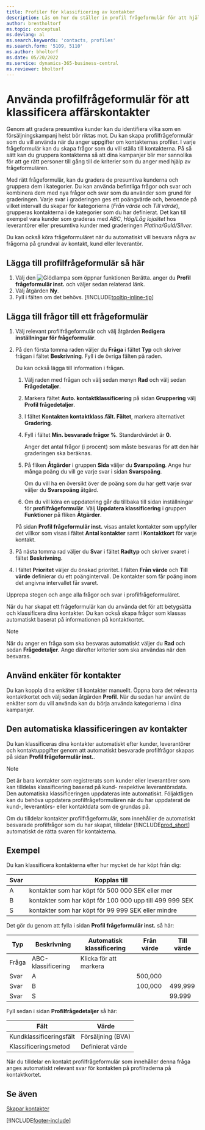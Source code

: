 ```yaml
---
title: Profiler för klassificering av kontakter
description: Läs om hur du ställer in profil frågeformulär för att hjälpa till att klassificera affärskontakternas profiler.
author: brentholtorf
ms.topic: conceptual
ms.devlang: al
ms.search.keywords: 'contacts, profiles'
ms.search.form: '5109, 5110'
ms.author: bholtorf
ms.date: 05/20/2022
ms.service: dynamics-365-business-central
ms.reviewer: bholtorf
---
```


# Använda profilfrågeformulär för att klassificera affärskontakter

Genom att gradera presumtiva kunder kan du identifiera vilka som en försäljningskampanj helst bör riktas mot. Du kan skapa profilfrågeformulär som du vill använda när du anger uppgifter om kontakternas profiler. I varje frågeformulär kan du skapa frågor som du vill ställa till kontakterna. På så sätt kan du gruppera kontakterna så att dina kampanjer blir mer sannolika för att ge rätt personer till gång till de kriterier som du anger med hjälp av frågeformulären.  

Med rätt frågeformulär, kan du gradera de presumtiva kunderna och gruppera dem i kategorier. Du kan använda befintliga frågor och svar och kombinera dem med nya frågor och svar som du använder som grund för graderingen. Varje svar i graderingen ges ett poängvärde och, beroende på vilket intervall du skapar för kategorierna (*Från värde* och *Till värde*), grupperas kontakterna i de kategorier som du har definierat. Det kan till exempel vara kunder som graderas med *ABC*, *Hög/Låg lojalitet* hos leverantörer eller presumtiva kunder med graderingen *Platina/Guld/Silver*.  

Du kan också köra frågeformuläret när du automatiskt vill besvara några av frågorna på grundval av kontakt, kund eller leverantör.  

## Lägga till profilfrågeformulär så här

1. Välj den ![Glödlampa som öppnar funktionen Berätta.](media/ui-search/search_small.png "Berätta vad du vill göra") anger du **Profil frågeformulär inst.** och väljer sedan relaterad länk.  
2. Välj åtgärden **Ny**.  
3. Fyll i fälten om det behövs. [!INCLUDE[tooltip-inline-tip](includes/tooltip-inline-tip_md.md)]  

## Lägga till frågor till ett frågeformulär

1. Välj relevant profilfrågeformulär och välj åtgärden **Redigera inställningar för frågeformulär**.  
2. På den första tomma raden väljer du **Fråga** i fältet **Typ** och skriver frågan i fältet **Beskrivning**. Fyll i de övriga fälten på raden.  

    Du kan också lägga till information i frågan.

    1. Välj raden med frågan och välj sedan menyn **Rad** och välj sedan **Frågedetaljer**.  

    2. Markera fältet **Auto. kontaktklassificering** på sidan **Gruppering** välj **Profil frågedetaljer**.  

    3. I fältet **Kontakten kontaktklass.fält. Fältet**, markera alternativet **Gradering**.  

    4. Fyll i fältet **Min. besvarade frågor %**. Standardvärdet är **0**.  

        Anger det antal frågor (i procent) som måste besvaras för att den här graderingen ska beräknas.

    5. På fliken **Åtgärder** i gruppen **Sida** väljer du **Svarspoäng**. Ange hur många poäng du vill ge varje svar i sidan **Svarspoäng**.

        Om du vill ha en översikt över de poäng som du har gett varje svar väljer du **Svarspoäng** åtgärd.

    6. Om du vill köra en uppdatering går du tillbaka till sidan inställningar för **profilfrågeformulär**. Välj **Uppdatera klassificering** i gruppen **Funktioner** på fliken **Åtgärder**.

    På sidan **Profil frågeformulär inst.** visas antalet kontakter som uppfyller det villkor som visas i fältet **Antal kontakter** samt i **Kontaktkort** för varje kontakt.

3. På nästa tomma rad väljer du **Svar** i fältet **Radtyp** och skriver svaret i fältet **Beskrivning**.  
4. I fältet **Prioritet** väljer du önskad prioritet. I fälten **Från värde** och **Till värde** definierar du ett poängintervall. De kontakter som får poäng inom det angivna intervallet får svaret.  

Upprepa stegen och ange alla frågor och svar i profilfrågeformuläret.

När du har skapat ett frågeformulär kan du använda det för att betygsätta och klassificera dina kontakter. Du kan också skapa frågor som klassas automatiskt baserat på informationen på kontaktkortet.  

> [!NOTE]
> När du anger en fråga som ska besvaras automatiskt väljer du **Rad** och sedan **Frågedetaljer**. Ange därefter kriterier som ska användas när den besvaras.

## Använd enkäter för kontakter

Du kan koppla dina enkäter till kontakter manuellt. Öppna bara det relevanta kontaktkortet och välj sedan åtgärden **Profil**. När du sedan har använt de enkäter som du vill använda kan du börja använda kategorierna i dina kampanjer.  

## Den automatiska klassificeringen av kontakter

Du kan klassificeras dina kontakter automatiskt efter kunder, leverantörer och kontaktuppgifter genom att automatiskt besvarade profilfrågor skapas på sidan **Profil frågeformulär inst.**.  

> [!NOTE]
> Det är bara kontakter som registrerats som kunder eller leverantörer som kan tilldelas klassificering baserad på kund- respektive leverantörsdata. Den automatiska klassificeringen uppdateras inte automatiskt. Följaktligen kan du behöva uppdatera profilfrågeformulären när du har uppdaterat de kund-, leverantörs- eller kontaktdata som de grundas på.  

Om du tilldelar kontakter profilfrågeformulär, som innehåller de automatiskt besvarade profilfrågor som du har skapat, tilldelar [!INCLUDE[prod_short](includes/prod_short.md)] automatiskt de rätta svaren för kontakterna.  

## Exempel

Du kan klassificera kontakterna efter hur mycket de har köpt från dig:

|Svar|Kopplas till|
|--- |--- |
|A|kontakter som har köpt för 500 000 SEK eller mer|
|B|kontakter som har köpt för 100 000 upp till 499 999 SEK|
|S|kontakter som har köpt för 99 999 SEK eller mindre|

Det gör du genom att fylla i sidan **Profil frågeformulär inst.** så här:

| Typ     | Beskrivning        | Automatisk klassificering     | Från värde | Till värde |
|----------|--------------------|------------------------------|------------|----------|
| Fråga | ABC-klassificering | Klicka för att markera |            |          |
| Svar   | A                  |                              | 500,000    |          |
| Svar   | B                  |                              | 100,000    | 499,999  |
| Svar   | S                  |                              |            | 99.999   |

Fyll sedan i sidan **Profilfrågedetaljer** så här:

| Fält                         | Värde         |
|-------------------------------|---------------|
| Kundklassificeringsfält | Försäljning (BVA)   |
| Klassificeringsmetod         | Definierat värde |

När du tilldelar en kontakt profilfrågeformulär som innehåller denna fråga anges automatiskt relevant svar för kontakten på profilraderna på kontaktkortet.

## Se även

[Skapar kontakter](marketing-create-contact-companies.md)  


[!INCLUDE[footer-include](includes/footer-banner.md)]